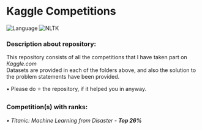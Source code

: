 # Kaggle Competitions
![Language](https://img.shields.io/badge/Language-Python-brightgreen.svg) ![NLTK](https://img.shields.io/badge/Library-sklearn-orange.svg)

### Description about repository:
This repository consists of all the competitions that I have taken part on _Kaggle.com_<br/>
Datasets are provided in each of the folders above, and also the solution to the problem statements have been provided.<br/>

• Please do ⭐ the repository, if it helped you in anyway.<br/>

### Competition(s) with ranks:
_• Titanic: Machine Learning from Disaster - **Top 26%**_<br/>
